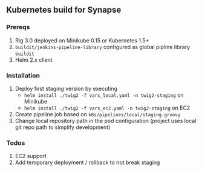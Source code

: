 ## Kubernetes build for Synapse

### Prereqs

1. Rig 3.0 deployed on Minikube 0.15 or Kubernetes 1.5+
2. `buildit/jenkins-pipeline-library` configured as global pipline library `buildit`
3. Helm 2.x client

### Installation

1. Deploy first staging version by executing
    * `helm install ./twig2 -f vars_local.yaml -n twig2-staging` on Minikube
    * `helm install ./twig2 -f vars_ec2.yaml -n twig2-staging` on EC2
2. Create pipeline job based on `k8s/pipelines/local/staging.groovy`
3. Change local repository path in the pod configuration (project uses local git repo path to simplify development)

### Todos

1. EC2 support
2. Add temporary deployment / rollback to not break staging
